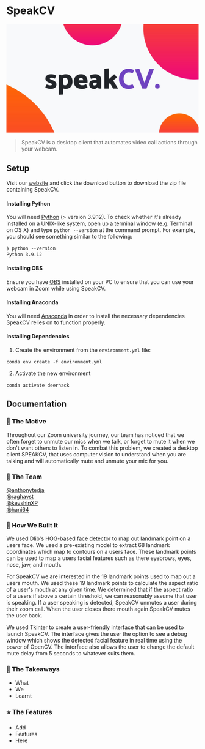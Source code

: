 # SpeakCV

[![Preview](assets/img/thumbnail.jpg)](https://anthonytedja.github.io/speakCV/)

> SpeakCV is a desktop client that automates video call actions through your webcam.

## Setup

Visit our [website](https://anthonytedja.github.io/speakCV/) and click the download button to download the zip file containing SpeakCV.

#### Installing Python
You will need [Python](https://www.python.org/downloads) (> version 3.9.12). To check whether it's already installed on a UNIX-like system, open up a terminal window (e.g. Terminal on OS X) and type `python --version` at the command prompt. For example, you should see something similar to the following:
```
$ python --version
Python 3.9.12
```
#### Installing OBS
Ensure you have [OBS](https://obsproject.com/download) installed on your PC to ensure that you can use your webcam in Zoom while using SpeakCV.

#### Installing Anaconda
You will need  [Anaconda](https://www.anaconda.com/) in order to install the necessary dependencies SpeakCV relies on to function properly. 

#### Installing Dependencies
1. Create the environment from the `environment.yml` file:
```
conda env create -f environment.yml
```
2. Activate the new environment
```
conda activate deerhack
```



## Documentation

### :speech_balloon: The Motive

Throughout our Zoom university journey, our team has noticed that we often forget to unmute our mics when we talk, or forget to mute it when we don't want others to listen in. To combat this problem, we created a desktop client SPEAKCV, that uses computer vision to understand when you are talking and will automatically mute and unmute your mic for you.

### :hammer: The Team

[@anthonytedja](https://github.com/anthonytedja)  
[@raghavst](https://github.com/raghavst)   
[@kevshinXP](https://github.com/kevshinXP)  
[@hani64](https://github.com/hani64)  

### :wrench: How We Built It

We used Dlib's HOG-based face detector to map out landmark point on a users face. We used a pre-existing model to extract 68 landmark coordinates which map to contours on a users face. These landmark points can be used to map a users facial features such as there eyebrows, eyes, nose, jaw, and mouth.

For SpeakCV we are interested in the 19 landmark points used to map out a users mouth. We used these 19 landmark points to calculate the aspect ratio of a user's mouth at any given time. We determined that if the aspect ratio of a users if above a certain threshold, we can reasonably assume that user is speaking. If a user speaking is detected, SpeakCV unmutes a user during their zoom call. When the user closes there mouth again SpeakCV mutes the user back.

We used Tkinter to create a user-friendly interface that can be used to launch SpeakCV. The interface gives the user the option to see a debug window which shows the detected facial feature in real time using the power of OpenCV. The interface also allows the user to change the default mute delay from 5 seconds to whatever suits them.   



### :brain: The Takeaways

- What
- We
- Learnt

### :star: The Features

- Add
- Features
- Here
